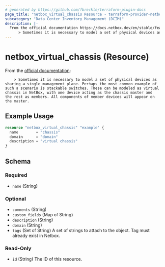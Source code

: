 ```yaml
---
# generated by https://github.com/fbreckle/terraform-plugin-docs
page_title: "netbox_virtual_chassis Resource - terraform-provider-netbox"
subcategory: "Data Center Inventory Management (DCIM)"
description: |-
  From the official documentation https://docs.netbox.dev/en/stable/features/devices-cabling/#virtual-chassis:
      > Sometimes it is necessary to model a set of physical devices as sharing a single management plane. Perhaps the most common example of such a scenario is stackable switches. These can be modeled as virtual chassis in NetBox, with one device acting as the chassis master and the rest as members. All components of member devices will appear on the master.
---
```


# netbox_virtual_chassis (Resource)

From the [official documentation](https://docs.netbox.dev/en/stable/features/devices-cabling/#virtual-chassis):

		> Sometimes it is necessary to model a set of physical devices as sharing a single management plane. Perhaps the most common example of such a scenario is stackable switches. These can be modeled as virtual chassis in NetBox, with one device acting as the chassis master and the rest as members. All components of member devices will appear on the master.

## Example Usage

```terraform
resource "netbox_virtual_chassis" "example" {
  name        = "chassis"
  domain      = "domain"
  description = "virtual chassis"
}
```

<!-- schema generated by tfplugindocs -->
## Schema

### Required

- `name` (String)

### Optional

- `comments` (String)
- `custom_fields` (Map of String)
- `description` (String)
- `domain` (String)
- `tags` (Set of String) A set of strings to attach to the object. Tag must already exist in Netbox.

### Read-Only

- `id` (String) The ID of this resource.


